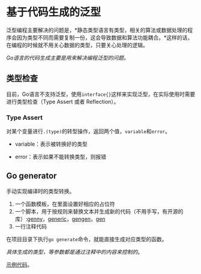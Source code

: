 # 基于代码生成的泛型

泛型编程主要解决的问题是，*静态类型语言有类型，相关的算法或数据处理的程序会因为类型不同而需要复制一份，这会导致数据和算法功能耦合。*这样的话，在编程的时候就不用关心数据的类型，只要关心处理的逻辑。

*Go语言的代码生成主要是用来解决编程泛型的问题。*

## 类型检查

目前，Go语言不支持泛型，使用`interface{}`这样来实现泛型，在实际使用时需要进行类型检查（Type Assert 或者 Reflection）。

### Type Assert

对某个变量进行`.(type)`的转型操作，返回两个值，`variable`和`error`。

* variable：表示被转换好的类型

* error：表示如果不能转换类型，则报错

## Go generator

手动实现编译时的类型转换。

1. 一个函数模板，在里面设置好相应的占位符
2. 一个脚本，用于按规则来替换文本并生成新的代码（不用手写，有开源的库）:[genny](https://github.com/cheekybits/genny)，[generic](https://github.com/taylorchu/generic)，[gengen](https://github.com/joeshaw/gengen)，[gen](https://github.com/clipperhouse/gen)
3. 一行注释代码

在项目目录下执行`go generate`命令，就能直接生成对应类型的函数。

*具体生成的类型，等参数都是通过注释中的内容来控制的*。

[示例代码](../examples/generator_generics/template/container.tmp.go)。

